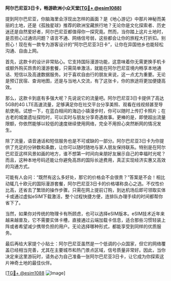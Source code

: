 **阿尔巴尼亚3日卡，畅游欧洲小众天堂[[TG💪+ @esim1088](https://t.me/s/esim1088)]**

提到阿尔巴尼亚，你脑海里会浮现出怎样的画面？是《地心游记》中那片神秘而美丽的土地，还是《孤独星球》推荐的欧洲宝藏旅行地？无论你是文化探索者、历史迷还是自然爱好者，阿尔巴尼亚都值得你一探究竟。然而，当你踏上这片土地时，是否担心过通讯问题？语言不通、网络信号弱，这些都会让你的旅程大打折扣。别担心！现在有一款专为游客设计的“阿尔巴尼亚3日卡”，让你在异国他乡也能轻松沟通、自由上网。

首先，这款卡的设计非常贴心。它支持国际漫游功能，这意味着你无需更换手机卡或额外购买昂贵的漫游套餐，只需简单激活，就能在阿尔巴尼亚境内畅享本地通话、短信以及高速数据服务。对于喜欢自由行的朋友来说，这一点尤为重要。无论是预订民宿、查询地图，还是与当地人交流，有了这张卡，你的旅途将更加便捷高效。

那么，这款卡到底有多强大呢？先说说它的流量吧。阿尔巴尼亚3日卡提供了高达5GB的4G LTE高速流量，足够满足你在社交平台分享美照、观看在线视频甚至导航使用。试想一下，在蓝白相间的海边小镇漫步时，你可以随时上传打卡照片；在古老的城堡遗址探险时，可以实时与朋友分享奇遇故事。更棒的是，即使超出流量限额，你依然能够以较低的速度继续使用网络，完全不用担心突然断网的情况发生。

除了流量，语音通话和短信服务也是不可或缺的一部分。阿尔巴尼亚3日卡为你提供了充足的分钟数和条数，让你可以随时随地与家人朋友保持联系。特别是在阿尔巴尼亚这样风景如画的地方，谁不想第一时间向亲朋好友展示自己的幸福时光呢？而且，这种本地号码还能让你避免高昂的国际长途费用，真正实现经济实惠又高效的沟通方式。

可能有人会问：“既然有这么多好处，那它的价格会不会很贵？”答案是不会！相比动辄几十欧元的国际漫游套餐，阿尔巴尼亚3日卡的价格堪称良心之选。不仅性价比高，还省去了繁琐的操作步骤。只需在网上提前订购，到达机场后即可领取实体卡或通过虚拟eSIM下载激活，整个过程快捷方便，连排队办理手续的时间都帮你省下了。

当然，如果你对传统的物理卡有所顾虑，也可以选择eSIM版本。eSIM技术近年来越来越普及，它不需要实体卡槽，直接通过云端加载卡信息，适合那些习惯轻装上阵或者希望减少携带负担的用户。无论选择哪种形式，都能享受到同样的优质服务。

最后再给大家提个小贴士：阿尔巴尼亚虽然是一个低调的小众国家，但它的网络覆盖已经相当完善，尤其在主要城市和热门景点区域，信号质量非常好。因此，当你决定来这里游玩时，请务必为自己准备一张阿尔巴尼亚3日卡，让它成为你探索这片神奇土地的最佳伙伴。

[[TG💪+ @esim1088](https://t.me/s/esim1088) ![Image](https://i.postimg.cc/4NQfJmqS/Snipaste-2025-05-13-00-14-12.png)]